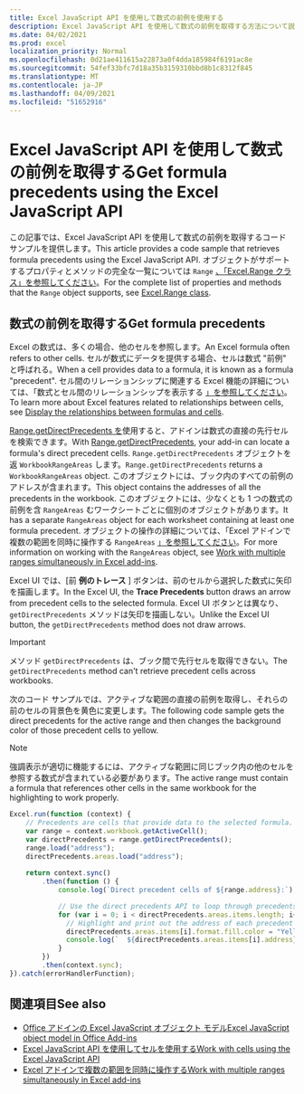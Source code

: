 ```yaml
---
title: Excel JavaScript API を使用して数式の前例を使用する
description: Excel JavaScript API を使用して数式の前例を取得する方法について説明します。
ms.date: 04/02/2021
ms.prod: excel
localization_priority: Normal
ms.openlocfilehash: 0d21ae411615a22873a0f4dda185984f6191ac8e
ms.sourcegitcommit: 54fef33bfc7d18a35b3159310bbd8b1c8312f845
ms.translationtype: MT
ms.contentlocale: ja-JP
ms.lasthandoff: 04/09/2021
ms.locfileid: "51652916"
---
```

# <a name="get-formula-precedents-using-the-excel-javascript-api"></a><span data-ttu-id="f9a36-103">Excel JavaScript API を使用して数式の前例を取得する</span><span class="sxs-lookup"><span data-stu-id="f9a36-103">Get formula precedents using the Excel JavaScript API</span></span>

<span data-ttu-id="f9a36-104">この記事では、Excel JavaScript API を使用して数式の前例を取得するコード サンプルを提供します。</span><span class="sxs-lookup"><span data-stu-id="f9a36-104">This article provides a code sample that retrieves formula precedents using the Excel JavaScript API.</span></span> <span data-ttu-id="f9a36-105">オブジェクトがサポートするプロパティとメソッドの完全な一覧については `Range` [、「Excel.Range クラス」を参照してください](/javascript/api/excel/excel.range)。</span><span class="sxs-lookup"><span data-stu-id="f9a36-105">For the complete list of properties and methods that the `Range` object supports, see [Excel.Range class](/javascript/api/excel/excel.range).</span></span>

## <a name="get-formula-precedents"></a><span data-ttu-id="f9a36-106">数式の前例を取得する</span><span class="sxs-lookup"><span data-stu-id="f9a36-106">Get formula precedents</span></span>

<span data-ttu-id="f9a36-107">Excel の数式は、多くの場合、他のセルを参照します。</span><span class="sxs-lookup"><span data-stu-id="f9a36-107">An Excel formula often refers to other cells.</span></span> <span data-ttu-id="f9a36-108">セルが数式にデータを提供する場合、セルは数式 "前例" と呼ばれる。</span><span class="sxs-lookup"><span data-stu-id="f9a36-108">When a cell provides data to a formula, it is known as a formula "precedent".</span></span> <span data-ttu-id="f9a36-109">セル間のリレーションシップに関連する Excel 機能の詳細については、「数式とセル間のリレーションシップを表示する [」を参照してください](https://support.microsoft.com/office/display-the-relationships-between-formulas-and-cells-a59bef2b-3701-46bf-8ff1-d3518771d507)。</span><span class="sxs-lookup"><span data-stu-id="f9a36-109">To learn more about Excel features related to relationships between cells, see [Display the relationships between formulas and cells](https://support.microsoft.com/office/display-the-relationships-between-formulas-and-cells-a59bef2b-3701-46bf-8ff1-d3518771d507).</span></span> 

<span data-ttu-id="f9a36-110">[Range.getDirectPrecedents を](/javascript/api/excel/excel.range#getdirectprecedents--)使用すると、アドインは数式の直接の先行セルを検索できます。</span><span class="sxs-lookup"><span data-stu-id="f9a36-110">With [Range.getDirectPrecedents](/javascript/api/excel/excel.range#getdirectprecedents--), your add-in can locate a formula's direct precedent cells.</span></span> <span data-ttu-id="f9a36-111">`Range.getDirectPrecedents` オブジェクトを返 `WorkbookRangeAreas` します。</span><span class="sxs-lookup"><span data-stu-id="f9a36-111">`Range.getDirectPrecedents` returns a `WorkbookRangeAreas` object.</span></span> <span data-ttu-id="f9a36-112">このオブジェクトには、ブック内のすべての前例のアドレスが含まれます。</span><span class="sxs-lookup"><span data-stu-id="f9a36-112">This object contains the addresses of all the precedents in the workbook.</span></span> <span data-ttu-id="f9a36-113">このオブジェクトには、少なくとも 1 つの数式の前例を含 `RangeAreas` むワークシートごとに個別のオブジェクトがあります。</span><span class="sxs-lookup"><span data-stu-id="f9a36-113">It has a separate `RangeAreas` object for each worksheet containing at least one formula precedent.</span></span> <span data-ttu-id="f9a36-114">オブジェクトの操作の詳細については、「Excel アドインで複数の範囲を同時に操作する `RangeAreas` [」を参照してください](excel-add-ins-multiple-ranges.md)。</span><span class="sxs-lookup"><span data-stu-id="f9a36-114">For more information on working with the `RangeAreas` object, see [Work with multiple ranges simultaneously in Excel add-ins](excel-add-ins-multiple-ranges.md).</span></span>

<span data-ttu-id="f9a36-115">Excel UI では、[前 **例のトレース** ] ボタンは、前のセルから選択した数式に矢印を描画します。</span><span class="sxs-lookup"><span data-stu-id="f9a36-115">In the Excel UI, the **Trace Precedents** button draws an arrow from precedent cells to the selected formula.</span></span> <span data-ttu-id="f9a36-116">Excel UI ボタンとは異なり、 `getDirectPrecedents` メソッドは矢印を描画しない。</span><span class="sxs-lookup"><span data-stu-id="f9a36-116">Unlike the Excel UI button, the `getDirectPrecedents` method does not draw arrows.</span></span> 

> [!IMPORTANT]
> <span data-ttu-id="f9a36-117">メソッド `getDirectPrecedents` は、ブック間で先行セルを取得できない。</span><span class="sxs-lookup"><span data-stu-id="f9a36-117">The `getDirectPrecedents` method can't retrieve precedent cells across workbooks.</span></span> 

<span data-ttu-id="f9a36-118">次のコード サンプルでは、アクティブな範囲の直接の前例を取得し、それらの前のセルの背景色を黄色に変更します。</span><span class="sxs-lookup"><span data-stu-id="f9a36-118">The following code sample gets the direct precedents for the active range and then changes the background color of those precedent cells to yellow.</span></span> 

> [!NOTE]
> <span data-ttu-id="f9a36-119">強調表示が適切に機能するには、アクティブな範囲に同じブック内の他のセルを参照する数式が含まれている必要があります。</span><span class="sxs-lookup"><span data-stu-id="f9a36-119">The active range must contain a formula that references other cells in the same workbook for the highlighting to work properly.</span></span> 

```js
Excel.run(function (context) {
    // Precedents are cells that provide data to the selected formula.
    var range = context.workbook.getActiveCell();
    var directPrecedents = range.getDirectPrecedents();
    range.load("address");
    directPrecedents.areas.load("address");
    
    return context.sync()
        .then(function () {
            console.log(`Direct precedent cells of ${range.address}:`);

            // Use the direct precedents API to loop through precedents of the active cell.
            for (var i = 0; i < directPrecedents.areas.items.length; i++) {
              // Highlight and print out the address of each precedent cell.
              directPrecedents.areas.items[i].format.fill.color = "Yellow";
              console.log(`  ${directPrecedents.areas.items[i].address}`);
            }
        })
        .then(context.sync);
}).catch(errorHandlerFunction);
```

## <a name="see-also"></a><span data-ttu-id="f9a36-120">関連項目</span><span class="sxs-lookup"><span data-stu-id="f9a36-120">See also</span></span>

- [<span data-ttu-id="f9a36-121">Office アドインの Excel JavaScript オブジェクト モデル</span><span class="sxs-lookup"><span data-stu-id="f9a36-121">Excel JavaScript object model in Office Add-ins</span></span>](excel-add-ins-core-concepts.md)
- [<span data-ttu-id="f9a36-122">Excel JavaScript API を使用してセルを使用する</span><span class="sxs-lookup"><span data-stu-id="f9a36-122">Work with cells using the Excel JavaScript API</span></span>](excel-add-ins-cells.md)
- [<span data-ttu-id="f9a36-123">Excel アドインで複数の範囲を同時に操作する</span><span class="sxs-lookup"><span data-stu-id="f9a36-123">Work with multiple ranges simultaneously in Excel add-ins</span></span>](excel-add-ins-multiple-ranges.md)
